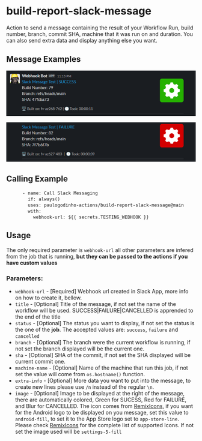 # build-report-slack-message
Action to send a message containing the result of your Workflow Run, build number, branch, commit SHA, machine that it was run on and duration. You can also send extra data and display anything else you want.

## Message Examples
![Mesage Sample](./readme-assets/example_01.png "Mesage Sample")

![Mesage Sample](./readme-assets/example_02.png "Mesage Sample")

## Calling Example
```
      - name: Call Slack Messaging
        if: always()
        uses: paulogodinho-actions/build-report-slack-message@main
        with:
          webhook-url: ${{ secrets.TESTING_WEBHOOK }}
```


## Usage
The only required parameter is `webhook-url` all other parameters are infered from the job that is running, **but they can be passed to the actions if you have custom values**

### Parameters:
- `webhook-url` - [Required] Webhook url created in Slack App, more info on how to create it, bellow.
- `title` - [Optional] Title of the message, if not set the name of the workflow will be used. SUCCESS|FAILURE|CANCELLED is apprended to the end of the title
- `status` - [Optional] The status you want to display, if not set the status is the one of the **job**. The accepted values are: `success`, `failure` and `cancelled`
- `branch` - [Optional] The branch were the current workflow is running, if not set the branch displayed will be the current one.
- `sha` - [Optional] SHA of the commit, if not set the SHA displayed will be current commit one.
- `machine-name` - [Optional]  Name of the machine that run this job, if not set the value will come from `os.hostname()` function.
- `extra-info` - [Optional] More data you want to put into the message, to create new lines please use `/n` instead of the regular `\n`.
- `image` - [Optional] Image to be displayed at the right of the message, there are automatically colored, Green for SUCESS, Red for FAILURE, and Blur for CANCELLED. The icon comes from [RemixIcons](https://remixicon.com/), if you want for the Android logo to be displayed on you message, set this value to `android-fill`, to set it to the App Store logo set to `app-store-line`. Please check [RemixIcons](https://remixicon.com/) for the complete list of supported Icons. If not set the image used will be `settings-5-fill`




